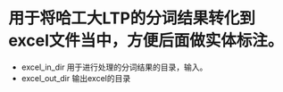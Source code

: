 # 用于将哈工大LTP的分词结果转化到excel文件当中，方便后面做实体标注。

* excel_in_dir 用于进行处理的分词结果的目录，输入。
* excel_out_dir 输出excel的目录
